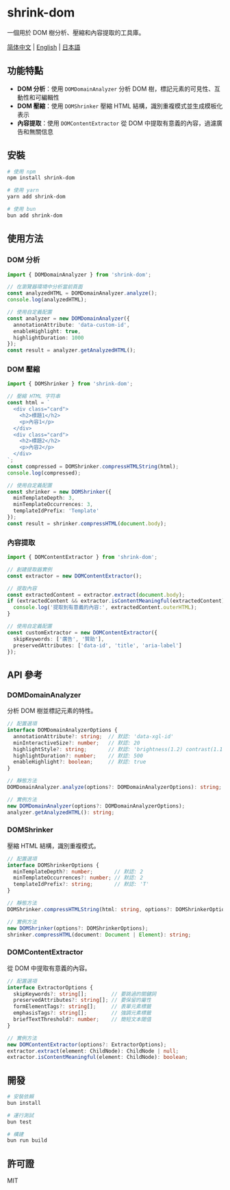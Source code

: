 # shrink-dom

一個用於 DOM 樹分析、壓縮和內容提取的工具庫。

[简体中文](../README.md) | [English](./README.en.md) | [日本語](./README.ja.md)

## 功能特點

- **DOM 分析**：使用 `DOMDomainAnalyzer` 分析 DOM 樹，標記元素的可見性、互動性和可編輯性
- **DOM 壓縮**：使用 `DOMShrinker` 壓縮 HTML 結構，識別重複模式並生成模板化表示
- **內容提取**：使用 `DOMContentExtractor` 從 DOM 中提取有意義的內容，過濾廣告和無關信息

## 安裝

```bash
# 使用 npm
npm install shrink-dom

# 使用 yarn
yarn add shrink-dom

# 使用 bun
bun add shrink-dom
```

## 使用方法

### DOM 分析

```typescript
import { DOMDomainAnalyzer } from 'shrink-dom';

// 在瀏覽器環境中分析當前頁面
const analyzedHTML = DOMDomainAnalyzer.analyze();
console.log(analyzedHTML);

// 使用自定義配置
const analyzer = new DOMDomainAnalyzer({
  annotationAttribute: 'data-custom-id',
  enableHighlight: true,
  highlightDuration: 1000
});
const result = analyzer.getAnalyzedHTML();
```

### DOM 壓縮

```typescript
import { DOMShrinker } from 'shrink-dom';

// 壓縮 HTML 字符串
const html = `
  <div class="card">
    <h2>標題1</h2>
    <p>內容1</p>
  </div>
  <div class="card">
    <h2>標題2</h2>
    <p>內容2</p>
  </div>
`;
const compressed = DOMShrinker.compressHTMLString(html);
console.log(compressed);

// 使用自定義配置
const shrinker = new DOMShrinker({
  minTemplateDepth: 3,
  minTemplateOccurrences: 3,
  templateIdPrefix: 'Template'
});
const result = shrinker.compressHTML(document.body);
```

### 內容提取

```typescript
import { DOMContentExtractor } from 'shrink-dom';

// 創建提取器實例
const extractor = new DOMContentExtractor();

// 提取內容
const extractedContent = extractor.extract(document.body);
if (extractedContent && extractor.isContentMeaningful(extractedContent)) {
  console.log('提取到有意義的內容:', extractedContent.outerHTML);
}

// 使用自定義配置
const customExtractor = new DOMContentExtractor({
  skipKeywords: ['廣告', '贊助'],
  preservedAttributes: ['data-id', 'title', 'aria-label']
});
```

## API 參考

### DOMDomainAnalyzer

分析 DOM 樹並標記元素的特性。

```typescript
// 配置選項
interface DOMDomainAnalyzerOptions {
  annotationAttribute?: string;  // 默認: 'data-xgl-id'
  minInteractiveSize?: number;   // 默認: 20
  highlightStyle?: string;       // 默認: 'brightness(1.2) contrast(1.1)'
  highlightDuration?: number;    // 默認: 500
  enableHighlight?: boolean;     // 默認: true
}

// 靜態方法
DOMDomainAnalyzer.analyze(options?: DOMDomainAnalyzerOptions): string;

// 實例方法
new DOMDomainAnalyzer(options?: DOMDomainAnalyzerOptions);
analyzer.getAnalyzedHTML(): string;
```

### DOMShrinker

壓縮 HTML 結構，識別重複模式。

```typescript
// 配置選項
interface DOMShrinkerOptions {
  minTemplateDepth?: number;       // 默認: 2
  minTemplateOccurrences?: number; // 默認: 2
  templateIdPrefix?: string;       // 默認: 'T'
}

// 靜態方法
DOMShrinker.compressHTMLString(html: string, options?: DOMShrinkerOptions): string;

// 實例方法
new DOMShrinker(options?: DOMShrinkerOptions);
shrinker.compressHTML(document: Document | Element): string;
```

### DOMContentExtractor

從 DOM 中提取有意義的內容。

```typescript
// 配置選項
interface ExtractorOptions {
  skipKeywords?: string[];        // 要跳過的關鍵詞
  preservedAttributes?: string[]; // 要保留的屬性
  formElementTags?: string[];     // 表單元素標籤
  emphasisTags?: string[];        // 強調元素標籤
  briefTextThreshold?: number;    // 簡短文本閾值
}

// 實例方法
new DOMContentExtractor(options?: ExtractorOptions);
extractor.extract(element: ChildNode): ChildNode | null;
extractor.isContentMeaningful(element: ChildNode): boolean;
```

## 開發

```bash
# 安裝依賴
bun install

# 運行測試
bun test

# 構建
bun run build
```

## 許可證

MIT 